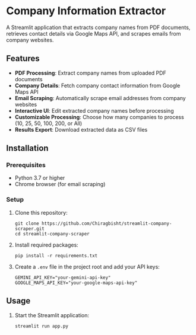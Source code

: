 # Company Information Extractor

A Streamlit application that extracts company names from PDF documents, retrieves contact details via Google Maps API, and scrapes emails from company websites.

## Features

- **PDF Processing**: Extract company names from uploaded PDF documents
- **Company Details**: Fetch company contact information from Google Maps API
- **Email Scraping**: Automatically scrape email addresses from company websites
- **Interactive UI**: Edit extracted company names before processing
- **Customizable Processing**: Choose how many companies to process (10, 25, 50, 100, 200, or All)
- **Results Export**: Download extracted data as CSV files

## Installation

### Prerequisites

- Python 3.7 or higher
- Chrome browser (for email scraping)

### Setup

1. Clone this repository:
   ```
   git clone https://github.com/Chiragbisht/streamlit-company-scraper.git
   cd streamlit-company-scraper
   
   ```

2. Install required packages:
   ```
   pip install -r requirements.txt
   ```

3. Create a `.env` file in the project root and add your API keys:
   ```
   GEMINI_API_KEY="your-gemini-api-key"
   GOOGLE_MAPS_API_KEY="your-google-maps-api-key"
   ```


## Usage

1. Start the Streamlit application:
   ```
   streamlit run app.py
   ```
